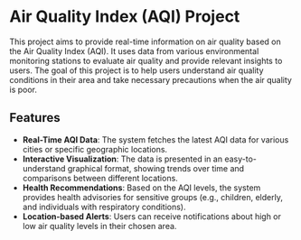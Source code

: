 # Air Quality Index (AQI) Project

This project aims to provide real-time information on air quality based on the Air Quality Index (AQI). It uses data from various environmental monitoring stations to evaluate air quality and provide relevant insights to users. The goal of this project is to help users understand air quality conditions in their area and take necessary precautions when the air quality is poor.

## Features
- **Real-Time AQI Data**: The system fetches the latest AQI data for various cities or specific geographic locations.
- **Interactive Visualization**: The data is presented in an easy-to-understand graphical format, showing trends over time and comparisons between different locations.
- **Health Recommendations**: Based on the AQI levels, the system provides health advisories for sensitive groups (e.g., children, elderly, and individuals with respiratory conditions).
- **Location-based Alerts**: Users can receive notifications about high or low air quality levels in their chosen area.
 